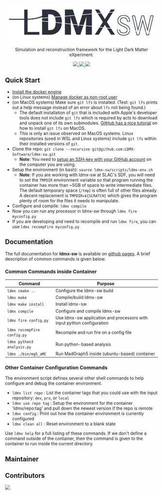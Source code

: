 <p align="center">
    <img src="https://github.com/LDMX-Software/ldmx-software.github.io/blob/trunk/src/img/ldmx_logo_dark.png" width="500">
</p>

<p align="center">
    Simulation and reconstruction framework for the Light Dark Matter eXperiment.  
</p>

<p align="center">
    <a href="http://perso.crans.org/besson/LICENSE.html" alt="GPLv3 license">
        <img src="https://img.shields.io/badge/License-GPLv3-blue.svg" />
    </a>
    <a href="https://github.com/LDMX-Software/ldmx-sw/actions/workflows/build_production_image.yml" alt="Build Production Image">
        <img src="https://github.com/LDMX-Software/ldmx-sw/actions/workflows/build_production_image.yml/badge.svg"/>
    </a>
    <img src="https://github.com/LDMX-Software/ldmx-sw/actions/workflows/basic_test.yml/badge.svg" />
</p>

## Quick Start

- [Install the docker engine](https://docs.docker.com/engine/install/)
- (on Linux systems) [Manage docker as non-root user](https://docs.docker.com/engine/install/linux-postinstall/#manage-docker-as-a-non-root-user)
- (on MacOS systems) Make sure `git lfs` is installed. (Test: `git lfs` prints out a help message instead of an error about `lfs` not being found.)
  - The default installation of `git` that is included with Apple's developer tools does not include `git lfs` which is required by acts to download and unpack one of its own submodules. [GitHub has a nice tutorial](https://docs.github.com/en/repositories/working-with-files/managing-large-files/installing-git-large-file-storage?platform=mac) on how to install `git lfs` on MacOS.
  - This is only an issue observed on MacOS systems. Linux repositories (used in WSL and Linux systems) include `git lfs` within their installed versions of `git`.
- Clone the repo: `git clone --recursive git@github.com:LDMX-Software/ldmx-sw.git`
  - **Note**: You need to [setup an SSH-key with your GitHub account](https://docs.github.com/en/authentication/connecting-to-github-with-ssh) on the computer you are using.
- Setup the environment (in bash): `source ldmx-sw/scripts/ldmx-env.sh`
  - **Note**: If you are working with ldmx-sw at SLAC's SDF, you will need to set the `TMPDIR` environment variable so that program running the container has more than ~5GB of space to write intermediate files. The default temporary space (`/tmp`) is often full of other files already. A decent replacement is `TMPDIR=${SCRATCH}` which gives the program plenty of room for the files it needs to manipulate.
- Configure and compile: `ldmx compile`
- Now you can run any processor in _ldmx-sw_ through `ldmx fire myconfig.py`
- If you are developing and need to recompile and run `ldmx fire`, you can use `ldmx recompFire myconfig.py`

## Documentation 
The full documentation for **ldmx-sw** is available on [github pages](https://ldmx-software.github.io/).
A brief description of common commands is given below.

### Common Commands inside Container

Command | Purpose
---|---
`ldmx cmake ..` | Configure the ldmx-sw build
`ldmx make` | Compile/build ldmx-sw
`ldmx make install` | Install ldmx-sw
`ldmx compile` | Configure and compile ldmx-sw
`ldmx fire config.py` | Use ldmx-sw application and processors with input python configuration
`ldmx recompFire config.py` | Recompile and run fire on a config file
`ldmx python3 analysis.py` | Run python-based analysis
`ldmx ./bin/mg5_aMC` | Run MadGraph5 inside (ubuntu-based) container

### Other Container Configuration Commands

The environment script defines several other shell commands to help configure and debug the container environment.

- `ldmx list repo` : List the container tags that you could use with the input repository: `dev`, `pro`, or `local`
- `ldmx use repo tag` : Setup the environment for the container 'ldmx/repo:tag' and pull down the newest version if the repo is remote
- `ldmx config` : Print out how the container environment is currently configured
- `ldmx clean all` : Reset environment to a blank state

Use `ldmx help` for a full listing of these commands.
If we don't define a command outside of the container,
then the command is given to the container to run inside the current directory.

## Maintainer 

## Contributors

<a href="https://github.com/LDMX-Software/ldmx-sw/graphs/contributors">
  <img src="https://contributors-img.web.app/image?repo=LDMX-Software/ldmx-sw" />
</a>

